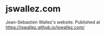 # jswallez.com

Jean-Sébastien Wallez's website.
Published at https://jswallez.github.io/jswallez.com/
